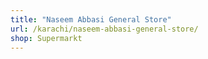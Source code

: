 ```yaml
---
title: "Naseem Abbasi General Store"
url: /karachi/naseem-abbasi-general-store/
shop: Supermarkt
---
```

